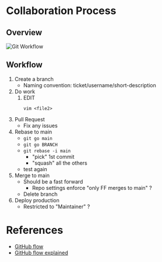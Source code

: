 
# Collaboration Process
## Overview
![Git Workflow](https://github.com/andylytical/stackedit/blob/access/ctt-222/Git%20Workflow.png)
## Workflow
1. Create a branch
    * Naming convention: ticket/username/short-description
2. Do work
	1. EDIT
	   ```vim <file1>
       vim <file2>
3. Pull Request
    * Fix any issues
4. Rebase to main
    * `git go main`
    * `git go BRANCH`
    * `git rebase -i main`
      * "pick" 1st commit
      * "squash" all the others
    * test again
5. Merge to main
    * Should be a fast forward
      * Repo settings enforce "only FF merges to main" ?
    * Delete branch
6. Deploy production
    * Restricted to "Maintainer" ?

# References
* [GitHub flow](https://docs.github.com/en/get-started/using-github/github-flow)
* [GitHub flow explained](https://scottchacon.com/2011/08/31/github-flow/)

<!--stackedit_data:
eyJoaXN0b3J5IjpbNzAwODc0MTY1LC05NzczMjIyMDMsLTE2Mz
UwNjgwMTcsMjkxNDI3MDcxLDU0MzExNjc1NSwtMzc5NTQzMTk0
LC0yMDg4NzQ2NjEyLC0zMzI0NTUzNjNdfQ==
-->